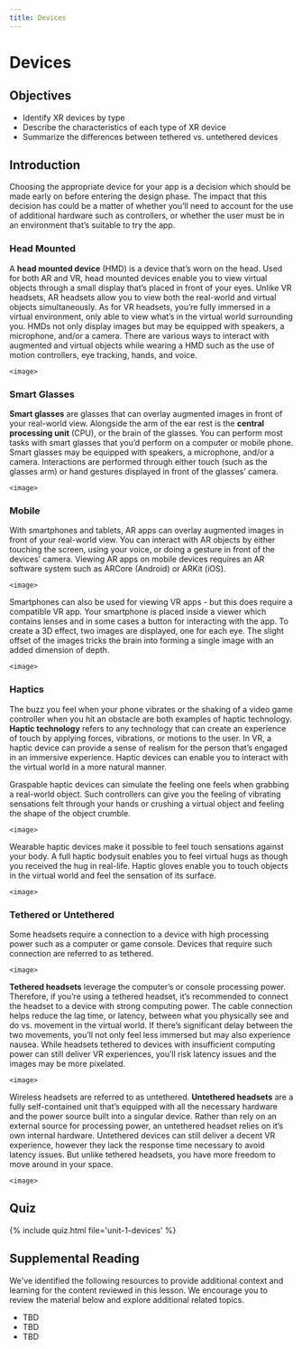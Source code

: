 ```yaml
---
title: Devices
---
```


# Devices

## Objectives

- Identify XR devices by type
- Describe the characteristics of each type of XR device
- Summarize the differences between tethered vs. untethered devices

## Introduction

Choosing the appropriate device for your app is a decision which should be made early on before entering the design phase. The impact that this decision has could be a matter of whether you’ll need to account for the use of additional hardware such as controllers, or whether the user must be in an environment that’s suitable to try the app.

### Head Mounted

A **head mounted device** (HMD) is a device that’s worn on the head. Used for both AR and VR, head mounted devices enable you to view virtual objects through a small display that’s placed in front of your eyes. Unlike VR headsets, AR headsets allow you to view both the real-world and virtual objects simultaneously. As for VR headsets, you’re fully immersed in a virtual environment, only able to view what’s in the virtual world surrounding you. HMDs not only display images but may be equipped with speakers, a microphone, and/or a camera. There are various ways to interact with augmented and virtual objects while wearing a HMD such as the use of motion controllers, eye tracking, hands, and voice.

`<image>`

### Smart Glasses

**Smart glasses** are glasses that can overlay augmented images in front of your real-world view. Alongside the arm of the ear rest is the **central processing unit** (CPU), or the brain of the glasses. You can perform most tasks with smart glasses that you’d perform on a computer or mobile phone. Smart glasses may be equipped with speakers, a microphone, and/or a camera. Interactions are performed through either touch (such as the glasses arm) or hand gestures displayed in front of the glasses’ camera.

`<image>`

### Mobile

With smartphones and tablets, AR apps can overlay augmented images in front of your real-world view. You can interact with AR objects by either touching the screen, using your voice, or doing a gesture in front of the devices’ camera. Viewing AR apps on mobile devices requires an AR software system such as ARCore (Android) or ARKit (iOS).

`<image>`

Smartphones can also be used for viewing VR apps - but this does require a compatible VR app. Your smartphone is placed inside a viewer which contains lenses and in some cases a button for interacting with the app. To create a 3D effect, two images are displayed, one for each eye. The slight offset of the images tricks the brain into forming a single image with an added dimension of depth.

`<image>`

### Haptics

The buzz you feel when your phone vibrates or the shaking of a video game controller when you hit an obstacle are both examples of haptic technology. **Haptic technology** refers to any technology that can create an experience of touch by applying forces, vibrations, or motions to the user. In VR, a haptic device can provide a sense of realism for the person that’s engaged in an immersive experience. Haptic devices can enable you to interact with the virtual world in a more natural manner.

Graspable haptic devices can simulate the feeling one feels when grabbing a real-world object. Such controllers can give you the feeling of vibrating sensations felt through your hands or crushing a virtual object and feeling the shape of the object crumble.

`<image>`

Wearable haptic devices make it possible to feel touch sensations against your body. A full haptic bodysuit enables you to feel virtual hugs as though you received the hug in real-life. Haptic gloves enable you to touch objects in the virtual world and feel the sensation of its surface.

`<image>`

### Tethered or Untethered

Some headsets require a connection to a device with high processing power such as a computer or game console. Devices that require such connection are referred to as tethered.

`<image>`

**Tethered headsets** leverage the computer’s or console processing power. Therefore, if you’re using a tethered headset, it’s recommended to connect the headset to a device with strong computing power. The cable connection helps reduce the lag time, or latency, between what you physically see and do vs. movement in the virtual world. If there’s significant delay between the two movements, you’ll not only feel less immersed but may also experience nausea. While headsets tethered to devices with insufficient computing power can still deliver VR experiences, you’ll risk latency issues and the images may be more pixelated.

`<image>`

Wireless headsets are referred to as untethered. **Untethered headsets** are a fully self-contained unit that’s equipped with all the necessary hardware and the power source built into a singular device. Rather than rely on an external source for processing power, an untethered headset relies on it’s own internal hardware. Untethered devices can still deliver a decent VR experience, however they lack the response time necessary to avoid latency issues. But unlike tethered headsets, you have more freedom to move around in your space.

`<image>`

## Quiz

{% include quiz.html file='unit-1-devices' %}

## Supplemental Reading

We've identified the following resources to provide additional context and learning for the content reviewed in this lesson. We encourage you to review the material below and explore additional related topics.

- TBD
- TBD
- TBD